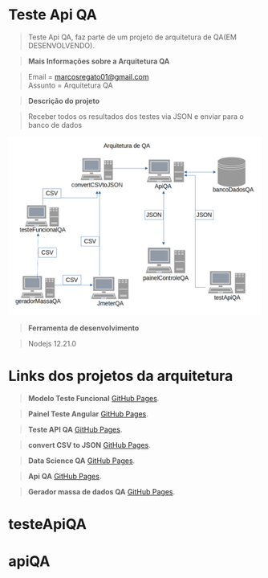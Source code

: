 # Teste Api QA

>  Teste Api QA, faz parte de um projeto de arquitetura de QA(EM DESENVOLVENDO).

> __Mais Informações sobre a Arquitetura QA__

>	Email = marcosregato01@gmail.com <br/>
>	Assunto = Arquitetura QA

> __Descrição do projeto__

>	Receber todos os resultados dos testes via JSON e enviar para o banco de dados


![Semantic description of image](./diagrama.png)</p>

> __Ferramenta de desenvolvimento__

>  Nodejs 12.21.0

# Links dos projetos da arquitetura

> __Modelo Teste Funcional__
> [GitHub Pages](https://github.com/marcosregato/modeloTesteFuncional).</br>

> __Painel Teste Angular__
> [GitHub Pages](https://github.com/marcosregato/painelTesteAngular).</br>

> __Teste API QA__
> [GitHub Pages](https://github.com/marcosregato/testeApiQA).</br>

> __convert CSV to JSON__
> [GitHub Pages](https://github.com/marcosregato/convertCSVtoJSON).</br>

> __Data Science QA__
> [GitHub Pages](https://github.com/marcosregato/dataScienceQA).</br>

> __Api QA__
> [GitHub Pages](https://github.com/marcosregato/apiQA).</br>

> __Gerador massa de dados QA__
> [GitHub Pages](https://github.com/marcosregato/geradorMassaQA).</br>

# testeApiQA

# apiQA

